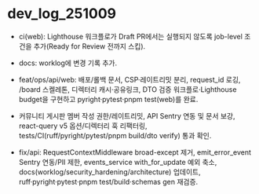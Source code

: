 # dev_log_251009

- ci(web): Lighthouse 워크플로가 Draft PR에서는 실행되지 않도록 job-level 조건을 추가(Ready for Review 전까지 스킵).
- docs: worklog에 변경 기록 추가.

- feat/ops/api/web: 배포/롤백 문서, CSP·레이트리밋 분리, request_id 로깅, /board 스켈레톤, 디렉터리 캐시·공유링크, DTO 검증 워크플로·Lighthouse budget을 구현하고 pyright·pytest·pnpm test(web)를 완료.
- 커뮤니티 게시판 멤버 작성 권한/레이트리밋, API Sentry 연동 및 문서 보강, react-query v5 옵션/디렉터리 훅 리팩터링, tests/CI(ruff/pyright/pytest/pnpm build/dto verify) 통과 확인.
- fix/api: RequestContextMiddleware broad-except 제거, emit_error_event Sentry 연동/PII 제한, events_service with_for_update 예외 축소, docs(worklog/security_hardening/architecture) 업데이트, ruff·pyright·pytest·pnpm test/build·schemas gen 재검증.
